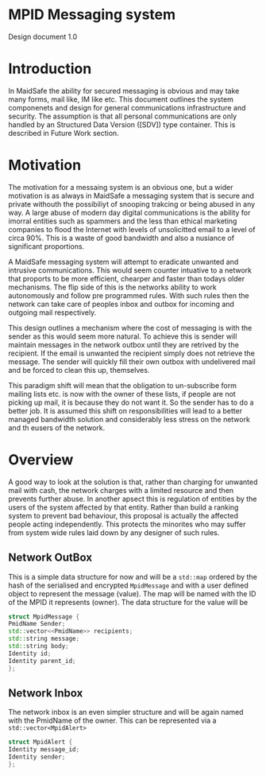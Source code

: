 MPID Messaging system
=========

Design document 1.0

Introduction
============

In MaidSafe the ability for secured messaging is obvious and may take many forms, mail like, IM like etc. This document outlines the system componenets and design for general communications infrastructure and security. The assumption is that all personal communications are only handled by an Structured Data Version ([SDV]) type container. This is described in Future Work section. 

Motivation
==========

The motivation for a messaing system is an obvious one, but a wider motivation is as always in MaidSafe a messaging system that is secure and private withouth the possibiliyt of snooping trakcing or being abused in any way. A large abuse of modern day digital communications is the ability for imorral entities such as spammers and the less than ethical marketing companies to flood the Internet with levels of unsolicitted email to a level of circa 90%. This is a waste of good bandwidth and also a nusiance of significant proportions. 

A MaidSafe messaging system will attempt to eradicate unwanted and intrusive communications. This would seem counter intuative to a network that proports to be more efficient, chearper and faster than todays older mechanisms. The flip side of this is the networks ability to work autonomously and follow pre programmed rules. With such rules then the network can take care of peoples inbox and outbox for incoming and outgoing mail respectively. 

This design outlines a mechanism where the cost of messaging is with the sender as this would seem more natural. To achieve this is sender will maintain messages in the network outbox until they are retrived by the recipient. If the email is unwanted the recipient simply does not retrieve the message. The sender will quickly fill their own outbox with undelivered mail and be forced to clean this up, themselves. 

This paradigm shift will mean that the obligation to un-subscribe form mailing lists etc. is now with the owner of these lists, if people are not picking up mail, it is because they do not want it. So the sender has to do a better job. It is assumed this shift on responsibilities will lead to a better managed bandwidth solution and considerably less stress on the network and th eusers of the network.

Overview
=========

A good way to look at the solution is that, rather than charging for unwanted mail with cash, the network charges with a limited resource and then prevents further abuse. In another apsect this is regulation of entities by the users of the system affected by that entity. Rather than build a ranking system to prevent bad behaviour, this proposal is actually the affected people acting independently. This protects the minorites who may suffer from system wide rules laid down by any designer of such rules. 

Network OutBox
--------------

This is a simple data structure for now and will be a ```std::map``` ordered by the hash of the serialised and encrypted ```MpidMessage```  and with a user defined object to represent the message (value). The map will be named with the ID of the MPID it represents (owner). The data structure for the value will be 

```c++
struct MpidMessage {
PmidName Sender;
std::vector<<PmidName>> recipients;
std::string message;
std::string body;
Identity id;
Identity parent_id;
};

```

Network Inbox
-------------

The network inbox is an even simpler structure and will be again named with the PmidName of the owner. This can be represented via a ```std::vector<MpidAlert>```

```c++
struct MpidAlert {
Identity message_id;
Identity sender;
};
```

